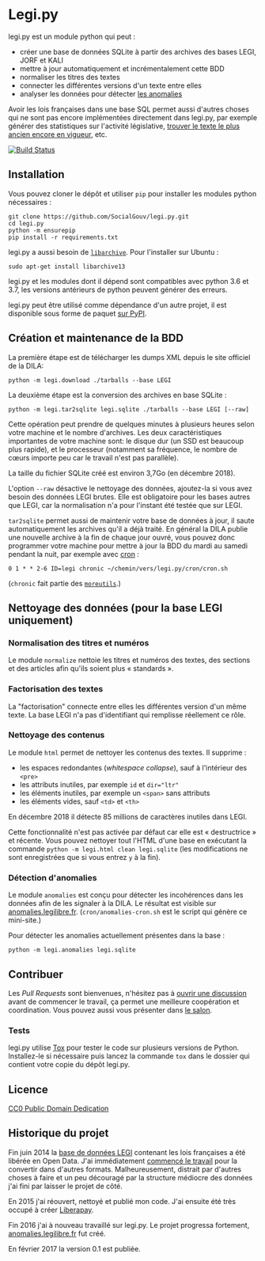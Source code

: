 # Legi.py

legi.py est un module python qui peut :

- créer une base de données SQLite à partir des archives des bases LEGI, JORF et KALI
- mettre à jour automatiquement et incrémentalement cette BDD
- normaliser les titres des textes
- connecter les différentes versions d'un texte entre elles
- analyser les données pour détecter [les anomalies][anomalies]

Avoir les lois françaises dans une base SQL permet aussi d'autres choses qui ne
sont pas encore implémentées directement dans legi.py, par exemple générer des
statistiques sur l'activité législative, [trouver le texte le plus ancien encore
en vigueur][tweet-texte-plus-ancien], etc.

[![Build Status](https://travis-ci.org/SocialGouv/legi.py.svg?branch=master)](https://travis-ci.org/SocialGouv/legi.py)

## Installation

Vous pouvez cloner le dépôt et utiliser `pip` pour installer les modules python
nécessaires :

    git clone https://github.com/SocialGouv/legi.py.git
    cd legi.py
    python -m ensurepip
    pip install -r requirements.txt

legi.py a aussi besoin de [`libarchive`][libarchive]. Pour l'installer sur Ubuntu :

    sudo apt-get install libarchive13

legi.py et les modules dont il dépend sont compatibles avec python 3.6 et 3.7,
les versions antérieurs de python peuvent générer des erreurs.

legi.py peut être utilisé comme dépendance d'un autre projet, il est disponible
sous forme de paquet [sur PyPI][legi-pypi].

## Création et maintenance de la BDD

La première étape est de télécharger les dumps XML depuis le site officiel de la DILA:

    python -m legi.download ./tarballs --base LEGI

La deuxième étape est la conversion des archives en base SQLite :

    python -m legi.tar2sqlite legi.sqlite ./tarballs --base LEGI [--raw]

Cette opération peut prendre de quelques minutes à plusieurs heures selon votre
machine et le nombre d'archives. Les deux caractéristiques importantes de votre
machine sont: le disque dur (un SSD est beaucoup plus rapide), et le processeur
(notamment sa fréquence, le nombre de cœurs importe peu car le travail n'est pas
parallèle).

La taille du fichier SQLite créé est environ 3,7Go (en décembre 2018).

L'option `--raw` désactive le nettoyage des données, ajoutez-la si vous avez
besoin des données LEGI brutes. Elle est obligatoire pour les bases autres que LEGI, car la normalisation n'a pour l'instant été testée que sur LEGI.

`tar2sqlite` permet aussi de maintenir votre base de données à jour, il saute
automatiquement les archives qu'il a déjà traité. En général la DILA publie une
nouvelle archive à la fin de chaque jour ouvré, vous pouvez donc programmer
votre machine pour mettre à jour la BDD du mardi au samedi pendant la nuit, par
exemple avec [cron][cron] :

    0 1 * * 2-6 ID=legi chronic ~/chemin/vers/legi.py/cron/cron.sh

(`chronic` fait partie des [`moreutils`](http://joeyh.name/code/moreutils/).)

## Nettoyage des données (pour la base LEGI uniquement)

### Normalisation des titres et numéros

Le module `normalize` nettoie les titres et numéros des textes, des sections et
des articles afin qu'ils soient plus « standards ».

### Factorisation des textes

La "factorisation" connecte entre elles les différentes version d'un même texte.
La base LEGI n'a pas d'identifiant qui remplisse réellement ce rôle.

### Nettoyage des contenus

Le module `html` permet de nettoyer les contenus des textes. Il supprime :

- les espaces redondantes (*whitespace collapse*), sauf à l'intérieur des `<pre>`
- les attributs inutiles, par exemple `id` et `dir="ltr"`
- les éléments inutiles, par exemple un `<span>` sans attributs
- les éléments vides, sauf `<td>` et `<th>`

En décembre 2018 il détecte 85 millions de caractères inutiles dans LEGI.

Cette fonctionnalité n'est pas activée par défaut car elle est « destructrice »
et récente. Vous pouvez nettoyer tout l'HTML d'une base en exécutant la commande
`python -m legi.html clean legi.sqlite` (les modifications ne sont enregistrées
que si vous entrez `y` à la fin).

### Détection d'anomalies

Le module `anomalies` est conçu pour détecter les incohérences dans les données afin de les signaler à la DILA. Le résultat est visible sur [anomalies.legilibre.fr][anomalies]. (`cron/anomalies-cron.sh` est le script qui génère ce mini-site.)

Pour détecter les anomalies actuellement présentes dans la base :

    python -m legi.anomalies legi.sqlite

## Contribuer

Les *Pull Requests* sont bienvenues, n'hésitez pas à [ouvrir une discussion](https://github.com/SocialGouv/legi.py/issues/new) avant de commencer le travail, ça permet une meilleure coopération et coordination. Vous pouvez aussi vous présenter dans [le salon](https://github.com/SocialGouv/salon).

### Tests

legi.py utilise [Tox](https://pypi.python.org/pypi/tox) pour tester le code sur plusieurs versions de Python. Installez-le si nécessaire puis lancez la commande `tox` dans le dossier qui contient votre copie du dépôt legi.py.

## Licence

[CC0 Public Domain Dedication](http://creativecommons.org/publicdomain/zero/1.0/)

## Historique du projet

Fin juin 2014 la [base de données LEGI][legi-data] contenant les lois françaises
a été libérée en Open Data. J'ai immédiatement [commencé le travail][tweet-debut]
pour la convertir dans d'autres formats. Malheureusement, distrait par d'autres
choses à faire et un peu découragé par la structure médiocre des données j'ai
fini par laisser le projet de côté.

En 2015 j'ai réouvert, nettoyé et publié mon code. J'ai ensuite été très occupé
à créer [Liberapay](https://liberapay.com/).

Fin 2016 j'ai à nouveau travaillé sur legi.py. Le projet progressa fortement,
[anomalies.legilibre.fr][anomalies] fut créé.

En février 2017 la version 0.1 est publiée.


[anomalies]: http://anomalies.legilibre.fr/
[cron]: https://en.wikipedia.org/wiki/Cron
[libarchive]: http://libarchive.org/
[legi-data]: https://www.data.gouv.fr/fr/datasets/legi-codes-lois-et-reglements-consolides/
[legi-pypi]: https://pypi.python.org/pypi/legi
[tweet-debut]: https://twitter.com/Changaco/statuses/484674913954172929
[tweet-texte-plus-ancien]: https://twitter.com/Changaco/statuses/491566919544479745
